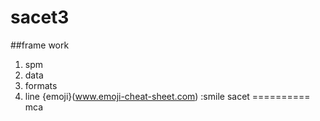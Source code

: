 # sacet3
##frame work
1. spm
2. data
3. formats
4. line
{emoji}(www.emoji-cheat-sheet.com)
:smile
sacet
==========
mca

